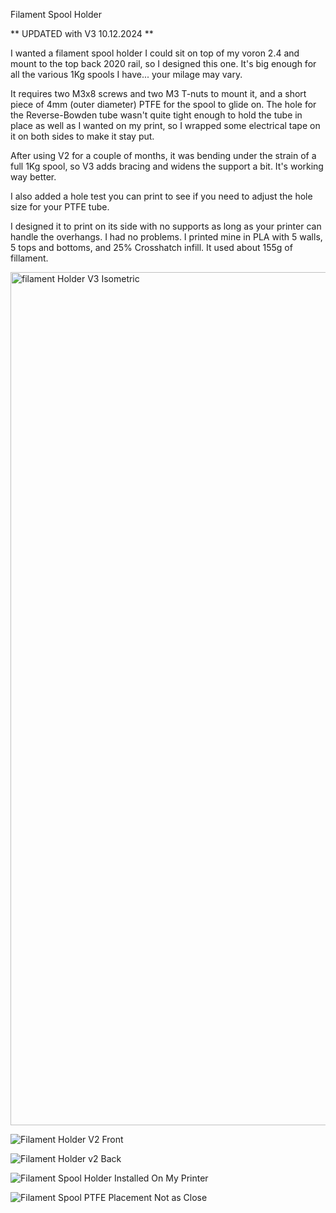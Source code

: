 Filament Spool Holder

** UPDATED with V3 10.12.2024 **

I wanted a filament spool holder I could sit on top of my voron 2.4 and mount to the top back 2020 rail, so I designed this one. It's big enough for all the various 1Kg spools I have... your milage may vary.

It requires two M3x8 screws and two M3 T-nuts to mount it, and a short piece of 4mm (outer diameter) PTFE for the spool to glide on. The hole for the Reverse-Bowden tube wasn't quite tight enough to hold the tube in place as well as I wanted on my print, so I wrapped some electrical tape on it on both sides to make it stay put.

After using V2 for a couple of months, it was bending under the strain of a full 1Kg spool, so V3 adds bracing and widens the support a bit. It's working way better.

I also added a hole test you can print to see if you need to adjust the hole size for your PTFE tube.

I designed it to print on its side with no supports as long as your printer can handle the overhangs. I had no problems. I printed mine in PLA with 5 walls, 5 tops and bottoms, and 25% Crosshatch infill. It used about 155g of fillament.

<img width="1365" alt="filament Holder V3 Isometric" src="https://github.com/user-attachments/assets/eb8ccc8f-945b-48d5-ae7e-267463367274">

![Filament Holder V2 Front](https://github.com/user-attachments/assets/5a69ee92-76a6-4d72-a0ae-d090687f8e9d)

![Filament Holder v2 Back](https://github.com/user-attachments/assets/c0e0b0fc-6a23-4157-be7b-b268f8841ef3)

![Filament Spool Holder Installed On My Printer](https://github.com/user-attachments/assets/ad03fd4e-e565-4355-a95c-61032d76d13a)

![Filament Spool PTFE Placement Not as Close](https://github.com/user-attachments/assets/1043346c-a136-4196-831d-cbd6a7027af7)
